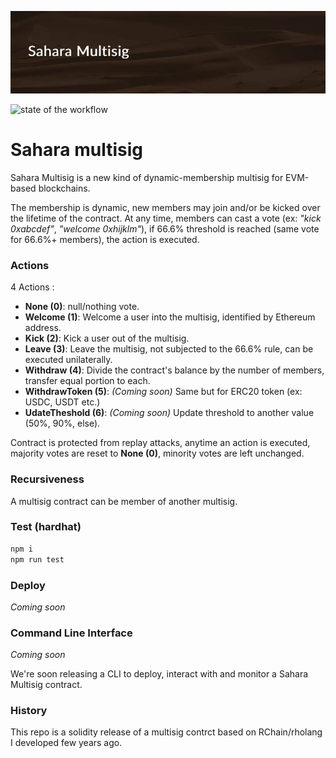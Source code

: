 ![Sahara multisig](https://github.com/fabcotech/sahara-multisig/blob/main/assets/saharamultisig.jpg?raw=true)

![state of the workflow](https://github.com/fabcotech/sahara-multisig/actions/workflows/main.yml/badge.svg)

# Sahara multisig

Sahara Multisig is a new kind of dynamic-membership multisig for EVM-based blockchains.

The membership is dynamic, new members may join and/or be kicked over the lifetime of the contract. At any time, members can cast a vote (ex: _"kick 0xabcdef"_, _"welcome 0xhijklm"_), if 66.6% threshold is reached (same vote for 66.6%+ members), the action is executed.

### Actions

4 Actions :

- **None (0)**: null/nothing vote.
- **Welcome (1)**: Welcome a user into the multisig, identified by Ethereum address.
- **Kick (2)**: Kick a user out of the multisig.
- **Leave (3)**: Leave the multisig, not subjected to the 66.6% rule, can be executed unilaterally.
- **Withdraw (4)**: Divide the contract's balance by the number of members, transfer equal portion to each.
- **WithdrawToken (5)**: _(Coming soon)_ Same but for ERC20 token (ex: USDC, USDT etc.)
- **UdateTheshold (6)**: _(Coming soon)_ Update threshold to another value (50%, 90%, else).

Contract is protected from replay attacks, anytime an action is executed, majority votes are reset to **None (0)**, minority votes are left unchanged.

### Recursiveness

A multisig contract can be member of another multisig.

### Test (hardhat)

```sh
npm i
npm run test
```

### Deploy

_Coming soon_

### Command Line Interface

_Coming soon_

We're soon releasing a CLI to deploy, interact with and monitor a Sahara Multisig contract.

### History

This repo is a solidity release of a multisig contrct based on RChain/rholang I developed few years ago.
